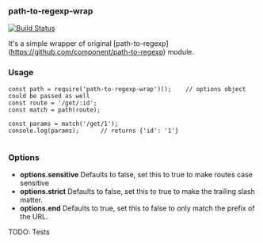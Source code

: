 ### path-to-regexp-wrap
[![Build Status](https://travis-ci.org/teologov/path-to-regexp-wrap.svg?branch=master)](https://travis-ci.org/teologov/path-to-regexp-wrap)

It's a simple wrapper of original [path-to-regexp] (https://github.com/component/path-to-regexp) module.

### Usage

```
const path = require('path-to-regexp-wrap')();    // options object could be passed as well 
const route = '/get/:id';
const match = path(route);

const params = match('/get/1');
console.log(params);      // returns {'id': '1'}
    
```
### Options

* **options.sensitive** Defaults to false, set this to true to make routes case sensitive
* **options.strict** Defaults to false, set this to true to make the trailing slash matter.
* **options.end** Defaults to true, set this to false to only match the prefix of the URL.
 
TODO: Tests
